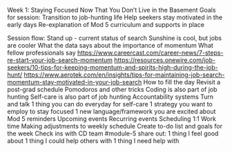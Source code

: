 Week 1: Staying Focused Now That You Don’t Live in the Basement
Goals for session: 
Transition to job-hunting life
Help seekers stay motivated in the early days
Re-explanation of Mod 5 curriculum and supports in place

Session flow:
Stand up - current status of search
Sunshine is cool, but jobs are cooler
What the data says about the importance of momentum
What fellow professionals say
https://www.careercast.com/career-news/7-steps-re-start-your-job-search-momentum
https://resources.onewire.com/job-seekers/10-tips-for-keeping-momentum-and-spirits-high-during-the-job-hunt/
https://www.aerotek.com/en/insights/tips-for-maintaining-job-search-momentum-stay-motivated-in-your-job-search 
How to fill the day
Revisit a post-grad schedule
Pomodoros and other tricks
Coding is also part of job hunting
Self-care is also part of job hunting
Accountability systems
Turn and talk
1 thing you can do everyday for self-care
1 strategy you want to employ to stay focused
1 new language/framework you are excited about
Mod 5 reminders
Upcoming events
Recurring events
Scheduling 1:1
Work time
Making adjustments to weekly schedule
Create to-do list and goals for the week
Check ins with CD team
#module-5 share out:
1 thing I feel good about
1 thing I could help others with
1 thing I need help with
